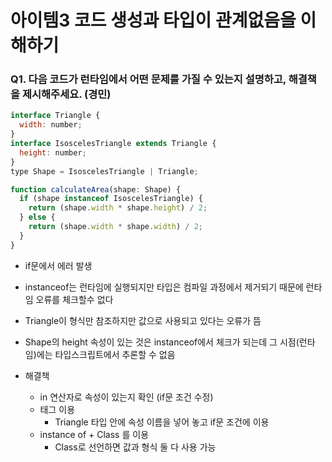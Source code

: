# 아이템3 코드 생성과 타입이 관계없음을 이해하기

### Q1. 다음 코드가 런타임에서 어떤 문제를 가질 수 있는지 설명하고, 해결책을 제시해주세요. (경민)

```js
interface Triangle {
  width: number;
}
interface IsoscelesTriangle extends Triangle {
  height: number;
}
type Shape = IsoscelesTriangle | Triangle;

function calculateArea(shape: Shape) {
  if (shape instanceof IsoscelesTriangle) {
    return (shape.width * shape.height) / 2;
  } else {
    return (shape.width * shape.width) / 2;
  }
}
```

- if문에서 에러 발생
- instanceof는 런타임에 실행되지만 타입은 컴파일 과정에서 제거되기 때문에 런타임 오류를 체크할수 없다
- Triangle이 형식만 참조하지만 값으로 사용되고 있다는 오류가 뜸
- Shape의 height 속성이 있는 것은 instanceof에서 체크가 되는데 그 시점(런타임)에는 타입스크립트에서 추론할 수 없음


- 해결책
  - in 연산자로 속성이 있는지 확인 (if문 조건 수정)
  - 태그 이용
    - Triangle 타입 안에 속성 이름을 넣어 놓고 if문 조건에 이용
  - instance of + Class 를 이용
    - Class로 선언하면 값과 형식 둘 다 사용 가능
  
